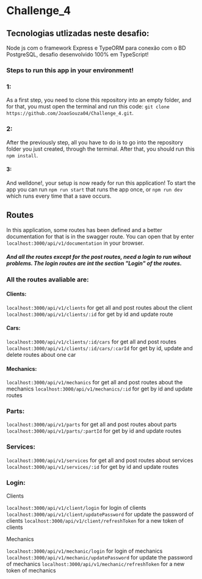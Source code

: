 # Challenge_4

## Tecnologias utlizadas neste desafio:

Node js com o framework Express e TypeORM para conexão com o BD PostgreSQL, desafio desenvolvido 100% em TypeScript!

### Steps to run this app in your environment!

### 1:

As a first step, you need to clone this repository into an empty folder, and for that, you must open the terminal and run this code: `git clone https://github.com/JoaoSouza04/Challenge_4.git`.

### 2:

After the previously step, all you have to do is to go into the repository folder you just created, through the terminal. After that, you should run this `npm install`.

#### 3:

And welldone!, your setup is now ready for run this application! To start the app you can run `npm run start` that runs the app once, or `npm run dev` which runs every time that a save occurs.

## Routes

In this application, some routes has been defined and a better documentation for that is in the swagger route. You can open that by enter `localhost:3000/api/v1/documentation` in your browser.

##### And all the routes except for the post routes, need a login to run wihout problems. The login routes are int the section "Login" of the routes.

### All the routes avaliable are:

#### Clients:

`localhost:3000/api/v1/clients` for get all and post routes about the client
`localhost:3000/api/v1/clients/:id` for get by id and update route

#### Cars:

`localhost:3000/api/v1/clients/:id/cars` for get all and post routes
`localhost:3000/api/v1/clients/:id/cars/:carId` for get by id, update and delete routes about one car

#### Mechanics:

`localhost:3000/api/v1/mechanics` for get all and post routes about the mechanics
`localhost:3000/api/v1/mechanics/:id` for get by id and update routes

### Parts:

`localhost:3000/api/v1/parts` for get all and post routes about parts
`localhost:3000/api/v1/parts/:partId` for get by id and update routes

### Services:

`localhost:3000/api/v1/services` for get all and post routes about services
`localhost:3000/api/v1/services/:id` for get by id and update routes

### Login:

Clients

`localhost:3000/api/v1/client/login` for login of clients
`localhost:3000/api/v1/client/updatePassword` for update the password of clients
`localhost:3000/api/v1/client/refreshToken` for a new token of clients

Mechanics

`localhost:3000/api/v1/mechanic/login` for login of mechanics
`localhost:3000/api/v1/mechanic/updatePassword` for update the password of mechanics
`localhost:3000/api/v1/mechanic/refreshToken` for a new token of mechanics
